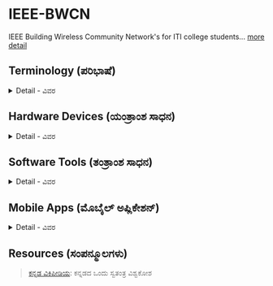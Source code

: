 # IEEE-BWCN
IEEE Building Wireless Community Network's for ITI college students... [more detail](https://blended-learning.ieee.org/Portal/Catalog/ViewCourse/11831/Building-Wireless-Community-Networks-2.0)

## Terminology (ಪರಿಭಾಷೆ)

<details>
<summary>Detail - ವಿವರ</summary>
<br />

> [Internet - ಅಂತರಜಾಲ](https://kn.wikipedia.org/wiki/%E0%B2%85%E0%B2%82%E0%B2%A4%E0%B2%B0%E0%B2%9C%E0%B2%BE%E0%B2%B2)

> [Website - ಜಾಲತಾಣ](https://kn.wikipedia.org/wiki/%E0%B2%9C%E0%B2%BE%E0%B2%B2%E0%B2%A4%E0%B2%BE%E0%B2%A3)

> [WWW (World Wide Web - ವರ್ಲ್ಡ್ ವೈಡ್ ವೆಬ್)](https://kn.wikipedia.org/wiki/%E0%B2%B5%E0%B2%B0%E0%B3%8D%E0%B2%B2%E0%B3%8D%E0%B2%A1%E0%B3%8D_%E0%B2%B5%E0%B3%88%E0%B2%A1%E0%B3%8D_%E0%B2%B5%E0%B3%86%E0%B2%AC%E0%B3%8D) 

> WiFi ([Website](), [ವಿವರಣೆ](https://kn.wikipedia.org/wiki/%E0%B2%B5%E0%B3%88-%E0%B2%AB%E0%B3%88))

> WiFi Standards - ವೈಫೈ ಗುಣಮಟ್ಟ ([Website](https://standards.ieee.org/beyond-standards/the-evolution-of-wi-fi-technology-and-standards/))

> [Software - ತಂತ್ರಾಂಶ](https://kn.wikipedia.org/wiki/%E0%B2%A4%E0%B2%82%E0%B2%A4%E0%B3%8D%E0%B2%B0%E0%B2%BE%E0%B2%82%E0%B2%B6)

> [Internet Protocol (IP) - ಅಂತರಜಾಲ ಶಿಷ್ಟಾಚಾರ](https://kn.wikipedia.org/wiki/%E0%B2%85%E0%B2%82%E0%B2%A4%E0%B2%B0%E0%B2%9C%E0%B2%BE%E0%B2%B2_%E0%B2%B6%E0%B2%BF%E0%B2%B7%E0%B3%8D%E0%B2%9F%E0%B2%BE%E0%B2%9A%E0%B2%BE%E0%B2%B0_(Internet_Protocol))

</details>

## Hardware Devices (ಯಂತ್ರಾಂಶ ಸಾಧನ)

<details>
<summary>Detail - ವಿವರ</summary>
<br />

> Range Extenders - Tp-Link RE300 ([Website - ಜಾಲತಾಣ](https://www.tp-link.com/in/home-networking/range-extender/re200/), [Emulator - ಅನುಸಾಧಕ](https://emulator.tp-link.com/re300/index.html))

<img src="https://github.com/brcnitk/IEEE-BWCN/assets/23404824/6adea19f-763d-4f76-8434-1a8a17647b0d" width="250" height="250">

> Wireless N Router - TL-WR840N ([Website - ಜಾಲತಾಣ](https://www.tp-link.com/in/home-networking/wifi-router/tl-wr840n/), [Emulator - ಅನುಸಾಧಕ](https://emulator.tp-link.com/Emulator_TL-WR840NV6_EU/index.htm))

<img src="https://github.com/brcnitk/IEEE-BWCN/assets/23404824/d8adc5d4-bb4e-4719-bd69-84fed18ad66f" width="250" height="250">

> [Tp-Link Emulator](https://www.tp-link.com/in/support/emulator/)

</details>

## Software Tools (ತಂತ್ರಾಂಶ ಸಾಧನ)

<details>

<summary>Detail - ವಿವರ</summary>
<br />

> Cisco Packet Tracer ([Installation](https://www.geeksforgeeks.org/how-to-install-cisco-packet-tracer-on-windows/))

ಪ್ಯಾಕೆಟ್ ಟ್ರೇಸರ್ ಎನ್ನುವುದು ಸಿಸ್ಕೋ ಸಿಸ್ಟಮ್ಸ್ ವಿನ್ಯಾಸಗೊಳಿಸಿದ ಕ್ರಾಸ್-ಪ್ಲಾಟ್‌ಫಾರ್ಮ್ ದೃಶ್ಯ ಸಿಮ್ಯುಲೇಶನ್ ಸಾಧನವಾಗಿದ್ದು ಅದು ಬಳಕೆದಾರರಿಗೆ ನೆಟ್‌ವರ್ಕ್ ಟೋಪೋಲಜಿಗಳನ್ನು ರಚಿಸಲು ಮತ್ತು ಆಧುನಿಕ ಕಂಪ್ಯೂಟರ್ ನೆಟ್‌ವರ್ಕ್‌ಗಳನ್ನು ಅನುಕರಿಸಲು ಅನುವು ಮಾಡಿಕೊಡುತ್ತದೆ.

![image](https://github.com/brcnitk/IEEE-BWCN/assets/23404824/5a443919-4155-4eed-9da5-b5b6d220b1f0)

> Wireshark ([Website](https://www.wireshark.org/), [ವಿವರ](https://kn.wikipedia.org/wiki/%E0%B2%B5%E0%B3%88%E0%B2%B0%E0%B3%8D%E2%80%8C%E0%B2%B7%E0%B2%BE%E0%B2%B0%E0%B3%8D%E0%B2%95%E0%B3%8D%E2%80%8C), [Download](https://www.wireshark.org/download.html))

![image](https://github.com/brcnitk/IEEE-BWCN/assets/23404824/f7dfa837-7d7c-4964-af08-b87dc70b327e)

> MikroTik ([Website - ಜಾಲತಾಣ](https://mikrotik.com/))

![image](https://github.com/brcnitk/IEEE-BWCN/assets/23404824/ef3b03a1-b949-464b-a4d4-34602ed1c944)

> Kismet ([Website - ಜಾಲತಾಣ](https://www.kismetwireless.net/))

Kismet is an open source sniffer, WIDS, wardriver, and packet capture tool for Wi-Fi, Bluetooth, BTLE, wireless thermometers, airplanes, power meters, Zigbee, and more. (ಕಿಸ್ಮೆಟ್ ವೈ-ಫೈ, ಬ್ಲೂಟೂತ್, ಬಿಟಿಎಲ್‌ಇ, ವೈರ್‌ಲೆಸ್ ಥರ್ಮಾಮೀಟರ್‌ಗಳು, ಏರ್‌ಪ್ಲೇನ್‌ಗಳು, ಪವರ್ ಮೀಟರ್‌ಗಳು, ಜಿಗ್‌ಬೀ ಮತ್ತು ಹೆಚ್ಚಿನವುಗಳಿಗಾಗಿ ಓಪನ್ ಸೋರ್ಸ್ ಸ್ನಿಫರ್, ವೈಡ್ಸ್, ವಾರ್ಡ್‌ರೈವರ್ ಮತ್ತು ಪ್ಯಾಕೆಟ್ ಕ್ಯಾಪ್ಚರ್ ಟೂಲ್ ಆಗಿದೆ.)

> WifiInfo ([Website - ಜಾಲತಾಣ](https://www.kismetwireless.net/](https://www.nirsoft.net/utils/wifi_information_view.html)))

WifiInfoView scans the wireless networks in your area and displays extensive information about them, including: Network Name (SSID), MAC Address, PHY Type (802.11g or 802.11n), RSSI, Signal Quality, Frequency, Channel Number, Maximum Speed, Company Name, Router Model and Router Name (Only for routers that provides this information), and more...

</details>

## Mobile Apps (ಮೊಬೈಲ್ ಅಪ್ಲಿಕೇಶನ್)

<details>
<summary>Detail - ವಿವರ</summary>
<br />

> Network Analyzer ([Website](https://techet.net/netanalyzer), [Google Play](https://play.google.com/store/apps/details?id=net.techet.netanalyzerlite.an))

ನೆಟ್‌ವರ್ಕ್ ವಿಶ್ಲೇಷಕವು ನೆಟ್‌ವರ್ಕ್ ವಿಶ್ಲೇಷಣೆ, ಸ್ಕ್ಯಾನಿಂಗ್ ಮತ್ತು ಸಮಸ್ಯೆ ಪತ್ತೆಗಾಗಿ ಆಲ್-ಇನ್-ಒನ್ iPhone ಮತ್ತು Android ಅಪ್ಲಿಕೇಶನ್ ಆಗಿದೆ.

![image](https://github.com/brcnitk/IEEE-BWCN/assets/23404824/ae48cf66-cf06-4e78-8cc2-a596c719e36e)

> Wifi Analyzer ([Website](https://www.wifianalyzer.info/), [Google Play](https://play.google.com/store/apps/details?id=cz.webprovider.wifianalyzer))

ವೈಫೈ ವಿಶ್ಲೇಷಕವು ನಿಮ್ಮ ಸುತ್ತಲಿನ ವೈರ್‌ಲೆಸ್ ಸಿಗ್ನಲ್‌ಗಳ ಕುರಿತು ಉಪಯುಕ್ತ ಮಾಹಿತಿಯನ್ನು ಒದಗಿಸುತ್ತದೆ.

![image](https://github.com/brcnitk/IEEE-BWCN/assets/23404824/481a5267-cdde-489b-8a59-6a8b20956d1c)

> Speedtest ([Website](https://www.speedtest.net/), [Google Play](https://play.google.com/store/search?q=speedtest&c=apps))

ವೇಗ ಪರೀಕ್ಷೆ® ಓಕ್ಲಾ ಅವರಿಂದ® ನಿಮ್ಮ ಇಂಟರ್ನೆಟ್ ಸಂಪರ್ಕದ ವೇಗ ಮತ್ತು ಕಾರ್ಯಕ್ಷಮತೆಯನ್ನು ಪರೀಕ್ಷಿಸಲು ನಿರ್ಣಾಯಕ ಮಾರ್ಗವಾಗಿದೆ.

> Fast ([Website](https://fast.com/), [Google Play](https://play.google.com/store/apps/details?id=com.netflix.Speedtest&hl=en&gl=US))

<img src="https://github.com/brcnitk/IEEE-BWCN/assets/23404824/49173105-7a36-43fb-bb24-56933bd3daf3" width="150" height="150">

> WiFi Analyzer ([Google Play](https://play.google.com/store/apps/details?id=abdelrahman.wifianalyzerpro&pcampaignid=web_share))

ವೈಫೈ ವಿಶ್ಲೇಷಕವು ನಿಮ್ಮ ನೆಟ್‌ವರ್ಕ್‌ಗೆ ಉತ್ತಮ ಚಾನಲ್ ಮತ್ತು ಸ್ಥಳವನ್ನು ಶಿಫಾರಸು ಮಾಡುತ್ತದೆ.

<img src="https://github.com/brcnitk/IEEE-BWCN/assets/23404824/47829662-9892-46ec-92de-1df61d9d5ddc" width="150" height="150">

> NetSopt ([Google Play](https://play.google.com/store/search?q=NetSpot&c=apps&hl=en&gl=US))

<img src="https://github.com/brcnitk/IEEE-BWCN/assets/23404824/b6e43279-dbfe-4bfd-b09f-d10ad3c9afbb" width="150" height="150">

> Fing ([Google Play](https://play.google.com/store/apps/details?id=com.overlook.android.fing&hl=en&gl=US))

<img src="https://github.com/brcnitk/IEEE-BWCN/assets/23404824/55deb3c2-9310-43db-bb19-46e3da70d2a8" width="150" height="150">

> Tp-Link Tether ([Google Play](https://play.google.com/store/apps/details?id=com.tplink.tether&hl=en&gl=US))

</details>

## Resources (ಸಂಪನ್ಮೂಲಗಳು)

> [ಕನ್ನಡ ವಿಕಿಪೀಡಿಯ](https://kn.wikipedia.org/wiki/%E0%B2%AE%E0%B3%81%E0%B2%96%E0%B3%8D%E0%B2%AF_%E0%B2%AA%E0%B3%81%E0%B2%9F): ಕನ್ನಡದ ಒಂದು ಸ್ವತಂತ್ರ ವಿಶ್ವಕೋಶ
